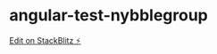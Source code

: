 # angular-test-nybblegroup

[Edit on StackBlitz ⚡️](https://stackblitz.com/edit/angular-test-nybblegroup)